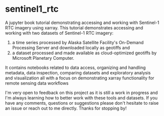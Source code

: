 # sentinel1_rtc
A jupyter book tutorial demonstrating accessing and working with Sentinel-1 RTC imagery using xarray. 
This tutorial demonstrates accessing and working with two datasets of Sentinel-1 RTC imagery: 
1) a time series processed by Alaska Satellite Facility's On-Demand Processing Server and downloaded locally as geotiffs and 
2) a dataset processed and made available as cloud-optimized geotiffs by Microsoft Planetary Computer.

It contains notebooks related to data access, organizing and handling metadata, data inspection, comparing datasets and exploratory analysis and visualization all with a focus on demonstrating xarray functionality for remote sensing data workflows 

I'm very open to feedback on this project as it is still a work in progress and I'm always learning how to better work with these tools and datasets. If you have any comments, questions or suggestions please don't hesitate to raise an issue or reach out to me directly. Thanks for stopping by! 
